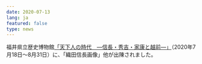 ```yaml
---
date: 2020-07-13
lang: ja
featured: false
type: news
---
```

福井県立歴史博物館<a href="https://www.pref.fukui.lg.jp/muse/Cul-Hist/kikaku/index.html#kikaku_2007" target="_blank">「天下人の時代　―信長・秀吉・家康と越前―」</a>（2020年7月18日～8月31日）に、「織田信長画像」他が出陳されました。
